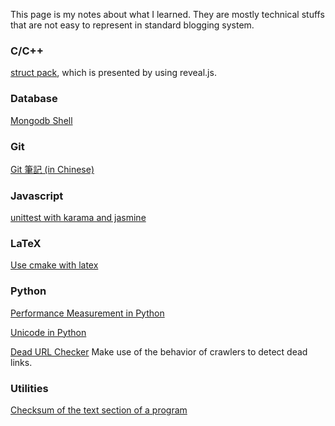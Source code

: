This page is my notes about what I learned. They are mostly technical stuffs that are not easy to represent in standard blogging system.

### C/C++

[struct pack](struct_pack/index.html), which is presented by using reveal.js.


### Database

[Mongodb Shell](mongo_shell/index.html)

### Git

[Git 筆記 (in Chinese)](git_related/index.html)

### Javascript

[unittest with karama and jasmine](js_unittest_example/)

### LaTeX

[Use cmake with latex](latex-cmake-example/)

### Python

[Performance Measurement in Python](py_perf/index.html)

[Unicode in Python](py_unicode/index.html)

[Dead URL Checker](dead_url_checker/) Make use of the behavior of crawlers to detect dead links.

### Utilities

[Checksum of the text section of a program](elf_checksum/)
